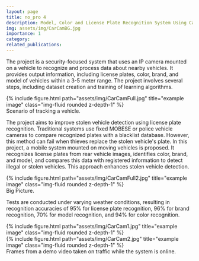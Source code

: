 ```yaml
---
layout: page
title: no_pro 4
description: Model, Color and License Plate Recognition System Using Cameras Placed in Moving Vehicles
img: assets/img/CarCamBG.jpg
importance: 1
category: 
related_publications: 
---
```



The project is a security-focused system that uses an IP camera mounted on a vehicle to recognize and process data about nearby vehicles. It provides output information, including license plates, color, brand, and model of vehicles within a 3-5 meter range. The project involves several steps, including dataset creation and training of learning algorithms. 

<div class="row">
    <div class="col-sm mt-3 mt-md-0">
        {% include figure.html path="assets/img/CarCamFull.jpg" title="example image" class="img-fluid rounded z-depth-1" %}
    </div>
</div>
<div class="caption">
    Scenario of tracking a vehicle. 
</div>

The project aims to improve stolen vehicle detection using license plate recognition. Traditional systems use fixed MOBESE or police vehicle cameras to compare recognized plates with a blacklist database. However, this method can fail when thieves replace the stolen vehicle's plate. In this project, a mobile system mounted on moving vehicles is proposed. It recognizes license plates from rear vehicle images, identifies color, brand, and model, and compares this data with registered information to detect illegal or stolen vehicles. This approach enhances stolen vehicle detection.

<div class="row">
    <div class="col-sm mt-3 mt-md-0">
        {% include figure.html path="assets/img/CarCamFull2.jpg" title="example image" class="img-fluid rounded z-depth-1" %}
    </div>
</div>
<div class="caption">
    Big Picture.
</div>

Tests are conducted under varying weather conditions, resulting in recognition accuracies of 95% for license plate recognition, 96% for brand recognition, 70% for model recognition, and 94% for color recognition.

<div class="row">
    <div class="col-sm mt-3 mt-md-0">
        {% include figure.html path="assets/img/CarCam1.jpg" title="example image" class="img-fluid rounded z-depth-1" %}
    </div>
    <div class="col-sm mt-3 mt-md-0">
        {% include figure.html path="assets/img/CarCam2.jpg" title="example image" class="img-fluid rounded z-depth-1" %}
    </div>
</div>
<div class="caption">
    Frames from a demo video taken on traffic while the system is online. 
</div>